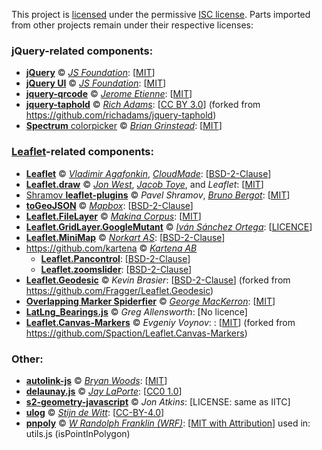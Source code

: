 ﻿This project is [licensed](https://github.com/IITC-CE/ingress-intel-total-conversion/blob/master/LICENSE) under the permissive [ISC license](https://www.isc.org/licenses/).
Parts imported from other projects remain under their respective licenses:

### jQuery-related components:
- [**jQuery**](https://jquery.com/) © [_JS Foundation_](https://js.foundation/): [[MIT](https://jquery.org/license/)]
- [**jQuery UI**](https://jqueryui.com/) © [_JS Foundation_](https://js.foundation/): [[MIT](https://jquery.org/license/)]
- [**jquery-qrcode**](https://github.com/jeromeetienne/jquery-qrcode) © [_Jerome Etienne_](http://jetienne.com/): [[MIT](https://github.com/jeromeetienne/jquery-qrcode/blob/master/MIT-LICENSE.txt)]
- [**jquery-taphold**](https://github.com/IITC-CE/jquery-taphold) © [_Rich Adams_](https://richadams.me/): [[CC BY 3.0](https://github.com/richadams/jquery-taphold/blob/master/LICENSE)]
  (forked from https://github.com/richadams/jquery-taphold)
- [**Spectrum** colorpicker](https://github.com/bgrins/spectrum) © [_Brian Grinstead_](https://briangrinstead.com/):  [[MIT](https://github.com/bgrins/spectrum/blob/master/LICENSE)]

### [Leaflet](https://leafletjs.com/)-related components:
- [**Leaflet**](https://github.com/Leaflet/Leaflet) © [_Vladimir Agafonkin_](https://agafonkin.com/), [_CloudMade_](https://cloudmade.com/): [[BSD-2-Clause](https://github.com/Leaflet/Leaflet/blob/master/LICENSE)]
- [**Leaflet.draw**](https://github.com/Leaflet/Leaflet.draw) © [_Jon West_](https://github.com/ddproxy), [_Jacob Toye_](https://github.com/jacobtoye), and _Leaflet_: [[MIT](https://github.com/Leaflet/Leaflet.draw/blob/develop/MIT-LICENSE.md)]
- [Shramov **leaflet-plugins**](https://github.com/shramov/leaflet-plugins) © _Pavel Shramov_, [_Bruno Bergot_](https://www.eliaz.fr/): [[MIT](https://github.com/shramov/leaflet-plugins/blob/master/LICENSE)]
- [**toGeoJSON**](https://github.com/mapbox/togeojson) © [_Mapbox_](https://www.mapbox.com/): [[BSD-2-Clause](https://github.com/mapbox/togeojson/blob/master/LICENSE)]
- [**Leaflet.FileLayer**](https://github.com/makinacorpus/Leaflet.FileLayer) © [_Makina Corpus_](http://makinacorpus.com/): [[MIT](https://github.com/makinacorpus/Leaflet.FileLayer/blob/master/LICENSE)]
- [**Leaflet.GridLayer.GoogleMutant**](https://gitlab.com/IvanSanchez/Leaflet.GridLayer.GoogleMutant) © [_Iván Sánchez Ortega_](https://gitlab.com/IvanSanchez): [[LICENCE](https://gitlab.com/IvanSanchez/Leaflet.GridLayer.GoogleMutant/blob/master/LICENSE)]
- [**Leaflet.MiniMap**](https://github.com/Norkart/Leaflet-MiniMap) © [_Norkart AS_](http://www.norkart.no/): [[BSD-2-Clause](https://github.com/Norkart/Leaflet-MiniMap/blob/master/LICENSE.txt)]
- https://github.com/kartena © [_Kartena AB_](http://www.kartena.se/)
  - [**Leaflet.Pancontrol**](https://github.com/kartena/Leaflet.Pancontrol): [[BSD-2-Clause](https://github.com/kartena/Leaflet.Pancontrol/blob/master/LICENSE)]
  - [**Leaflet.zoomslider**](https://github.com/kartena/Leaflet.zoomslider): [[BSD-2-Clause](https://github.com/kartena/Leaflet.zoomslider/blob/master/LICENSE)]
- [**Leaflet.Geodesic**](https://github.com/IITC-CE/Leaflet.Geodesic) © _Kevin Brasier_: [[BSD-2-Clause](https://github.com/IITC-CE/Leaflet.Geodesic/blob/master/LICENSE)]
  (forked from https://github.com/Fragger/Leaflet.Geodesic)
- [**Overlapping Marker Spiderfier**](https://github.com/jawj/OverlappingMarkerSpiderfier-Leaflet) © [_George MacKerron_](http://mackerron.com/): [[MIT](https://opensource.org/licenses/mit-license.php)]
- [**LatLng_Bearings.js**](https://github.com/gregallensworth/Leaflet) © _Greg Allensworth_: [No licence]
- [**Leaflet.Canvas-Markers**](https://github.com/IITC-CE/Leaflet.Canvas-Markers) © _Evgeniy Voynov_: : [[MIT](https://github.com/IITC-CE/Leaflet.Canvas-Markers/blob/master/LICENSE)]
  (forked from https://github.com/Spaction/Leaflet.Canvas-Markers)

### Other:
- [**autolink-js**](https://github.com/bryanwoods/autolink-js) © [_Bryan Woods_](http://bryanwoods4e.com/): [[MIT](https://github.com/bryanwoods/autolink-js/blob/master/LICENSE)]
- [**delaunay.js**](https://github.com/ironwallaby/delaunay) © [_Jay LaPorte_](http://ironwallaby.github.io/): [[CC0 1.0](https://creativecommons.org/publicdomain/zero/1.0/)]
- [**s2-geometry-javascript**](https://github.com/jonatkins/s2-geometry-javascript) © _Jon Atkins_: [LICENSE: same as IITC]
- [**ulog**](https://github.com/Download/ulog) © [_Stijn de Witt_](http://StijnDeWitt.com/):  [[CC-BY-4.0](https://github.com/Download/ulog/blob/master/LICENSE.md)]
- [**pnpoly**](https://wrfranklin.org/Research/Short_Notes/pnpoly.html) © [_W Randolph Franklin (WRF)_](http://wrfranklin.org/nikola/pages/index.html):  [[MIT with Attribution](https://wrfranklin.org/Research/Short_Notes/pnpoly.html)] used in: utils.js (isPointInPolygon)
